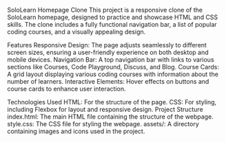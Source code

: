 SoloLearn Homepage Clone
This project is a responsive clone of the SoloLearn homepage, designed to practice and showcase HTML and CSS skills.
The clone includes a fully functional navigation bar, a list of popular coding courses, and a visually appealing design.

Features
Responsive Design: The page adjusts seamlessly to different screen sizes, ensuring a user-friendly experience on both desktop and mobile devices.
Navigation Bar: A top navigation bar with links to various sections like Courses, Code Playground, Discuss, and Blog.
Course Cards: A grid layout displaying various coding courses with information about the number of learners.
Interactive Elements: Hover effects on buttons and course cards to enhance user interaction.

Technologies Used
HTML: For the structure of the page.
CSS: For styling, including Flexbox for layout and responsive design.
Project Structure
index.html: The main HTML file containing the structure of the webpage.
style.css: The CSS file for styling the webpage.
assets/: A directory containing images and icons used in the project.
